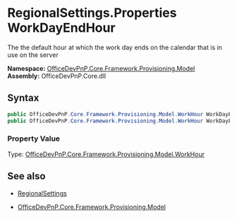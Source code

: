 # RegionalSettings.Properties WorkDayEndHour
The the default hour at which the work day ends on the calendar that is in use on the server  

**Namespace:** [OfficeDevPnP.Core.Framework.Provisioning.Model](OfficeDevPnP.Core.Framework.Provisioning.Model.md)  
**Assembly:** OfficeDevPnP.Core.dll  
## Syntax
```C#
public OfficeDevPnP.Core.Framework.Provisioning.Model.WorkHour WorkDayEndHour { get; }
public OfficeDevPnP.Core.Framework.Provisioning.Model.WorkHour WorkDayEndHour { set; }
```

### Property Value
Type: [OfficeDevPnP.Core.Framework.Provisioning.Model.WorkHour](OfficeDevPnP.Core.Framework.Provisioning.Model.WorkHour.md) 

## See also
- [RegionalSettings](RegionalSettings.md) 

- [OfficeDevPnP.Core.Framework.Provisioning.Model](OfficeDevPnP.Core.Framework.Provisioning.Model.md)
